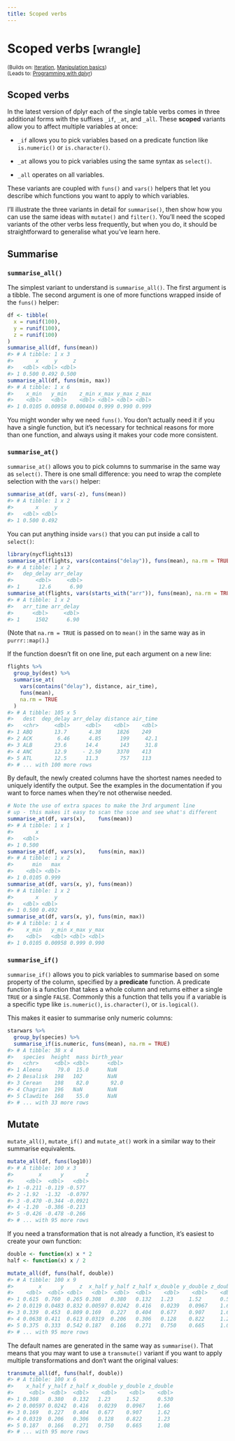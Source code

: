 ```yaml
---
title: Scoped verbs
---
```


<!-- Generated automatically from manip-scoped.yml. Do not edit by hand -->

# Scoped verbs <small class='wrangle'>[wrangle]</small>
<small>(Builds on: [Iteration](iteration.md), [Manipulation basics](manip-basics.md))</small>  
<small>(Leads to: [Programming with dplyr](manip-programming.md))</small>


## Scoped verbs

In the latest version of dplyr each of the single table verbs comes in
three additional forms with the suffixes `_if`, `_at`, and `_all`. These
**scoped** variants allow you to affect multiple variables at once:

  - `_if` allows you to pick variables based on a predicate function
    like `is.numeric()` or `is.character()`.

  - `_at` allows you to pick variables using the same syntax as
    `select()`.

  - `_all` operates on all variables.

These variants are coupled with `funs()` and `vars()` helpers that let
you describe which functions you want to apply to which variables.

I’ll illustrate the three variants in detail for `summarise()`, then
show how you can use the same ideas with `mutate()` and `filter()`.
You’ll need the scoped variants of the other verbs less frequently,
but when you do, it should be straightforward to generalise what you’ve
learn here.

## Summarise

### `summarise_all()`

The simplest variant to understand is `summarise_all()`. The first
argument is a tibble. The second argument is one of more functions
wrapped inside of the `funs()` helper:

``` r
df <- tibble(
  x = runif(100),
  y = runif(100),
  z = runif(100)
)
summarise_all(df, funs(mean))
#> # A tibble: 1 x 3
#>       x     y     z
#>   <dbl> <dbl> <dbl>
#> 1 0.500 0.492 0.500
summarise_all(df, funs(min, max))
#> # A tibble: 1 x 6
#>    x_min   y_min    z_min x_max y_max z_max
#>    <dbl>   <dbl>    <dbl> <dbl> <dbl> <dbl>
#> 1 0.0105 0.00958 0.000404 0.999 0.990 0.999
```

You might wonder why we need `funs()`. You don’t actually need it if you
have a single function, but it’s necessary for technical reasons for
more than one function, and always using it makes your code more
consistent.

### `summarise_at()`

`summarise_at()` allows you to pick columns to summarise in the same way
as `select()`. There is one small difference: you need to wrap the
complete selection with the `vars()` helper:

``` r
summarise_at(df, vars(-z), funs(mean))
#> # A tibble: 1 x 2
#>       x     y
#>   <dbl> <dbl>
#> 1 0.500 0.492
```

You can put anything inside `vars()` that you can put inside a call to
`select()`:

``` r
library(nycflights13)
summarise_at(flights, vars(contains("delay")), funs(mean), na.rm = TRUE)
#> # A tibble: 1 x 2
#>   dep_delay arr_delay
#>       <dbl>     <dbl>
#> 1      12.6      6.90
summarise_at(flights, vars(starts_with("arr")), funs(mean), na.rm = TRUE)
#> # A tibble: 1 x 2
#>   arr_time arr_delay
#>      <dbl>     <dbl>
#> 1     1502      6.90
```

(Note that `na.rm = TRUE` is passed on to `mean()` in the same way as in
`purrr::map()`.)

If the function doesn’t fit on one line, put each argument on a new
line:

``` r
flights %>%
  group_by(dest) %>% 
  summarise_at(
    vars(contains("delay"), distance, air_time), 
    funs(mean), 
    na.rm = TRUE
  )
#> # A tibble: 105 x 5
#>   dest  dep_delay arr_delay distance air_time
#>   <chr>     <dbl>     <dbl>    <dbl>    <dbl>
#> 1 ABQ       13.7       4.38     1826    249  
#> 2 ACK        6.46      4.85      199     42.1
#> 3 ALB       23.6      14.4       143     31.8
#> 4 ANC       12.9     - 2.50     3370    413  
#> 5 ATL       12.5      11.3       757    113  
#> # ... with 100 more rows
```

By default, the newly created columns have the shortest names needed to
uniquely identify the output. See the examples in the documentation if
you want to force names when they’re not otherwise needed.

``` r
# Note the use of extra spaces to make the 3rd argument line
# up - this makes it easy to scan the scoe and see what's different
summarise_at(df, vars(x),    funs(mean))
#> # A tibble: 1 x 1
#>       x
#>   <dbl>
#> 1 0.500
summarise_at(df, vars(x),    funs(min, max))
#> # A tibble: 1 x 2
#>      min   max
#>    <dbl> <dbl>
#> 1 0.0105 0.999
summarise_at(df, vars(x, y), funs(mean))
#> # A tibble: 1 x 2
#>       x     y
#>   <dbl> <dbl>
#> 1 0.500 0.492
summarise_at(df, vars(x, y), funs(min, max))
#> # A tibble: 1 x 4
#>    x_min   y_min x_max y_max
#>    <dbl>   <dbl> <dbl> <dbl>
#> 1 0.0105 0.00958 0.999 0.990
```

### `summarise_if()`

`summarise_if()` allows you to pick variables to summarise based on some
property of the column, specified by a **predicate** function. A
predicate function is a function that takes a whole column and returns
either a single `TRUE` or a single `FALSE`. Commonly this a function
that tells you if a variable is a specific type like `is.numeric()`,
`is.character()`, or `is.logical()`.

This makes it easier to summarise only numeric columns:

``` r
starwars %>%
  group_by(species) %>%
  summarise_if(is.numeric, funs(mean), na.rm = TRUE)
#> # A tibble: 38 x 4
#>   species  height  mass birth_year
#>   <chr>     <dbl> <dbl>      <dbl>
#> 1 Aleena     79.0  15.0      NaN  
#> 2 Besalisk  198   102        NaN  
#> 3 Cerean    198    82.0       92.0
#> 4 Chagrian  196   NaN        NaN  
#> 5 Clawdite  168    55.0      NaN  
#> # ... with 33 more rows
```

## Mutate

`mutate_all()`, `mutate_if()` and `mutate_at()` work in a similar way to
their summarise equivalents.

``` r
mutate_all(df, funs(log10))
#> # A tibble: 100 x 3
#>        x      y       z
#>    <dbl>  <dbl>   <dbl>
#> 1 -0.211 -0.119 -0.577 
#> 2 -1.92  -1.32  -0.0797
#> 3 -0.470 -0.344 -0.0921
#> 4 -1.20  -0.386 -0.213 
#> 5 -0.426 -0.478 -0.266 
#> # ... with 95 more rows
```

If you need a transformation that is not already a function, it’s
easiest to create your own function:

``` r
double <- function(x) x * 2
half <- function(x) x / 2

mutate_all(df, funs(half, double))
#> # A tibble: 100 x 9
#>        x      y     z  x_half y_half z_half x_double y_double z_double
#>    <dbl>  <dbl> <dbl>   <dbl>  <dbl>  <dbl>    <dbl>    <dbl>    <dbl>
#> 1 0.615  0.760  0.265 0.308   0.380   0.132   1.23     1.52      0.530
#> 2 0.0119 0.0483 0.832 0.00597 0.0242  0.416   0.0239   0.0967    1.66 
#> 3 0.339  0.453  0.809 0.169   0.227   0.404   0.677    0.907     1.62 
#> 4 0.0638 0.411  0.613 0.0319  0.206   0.306   0.128    0.822     1.23 
#> 5 0.375  0.333  0.542 0.187   0.166   0.271   0.750    0.665     1.08 
#> # ... with 95 more rows
```

The default names are generated in the same way as `summarise()`. That
means that you may want to use a `transmute()` variant if you want to
apply multiple transformations and don’t want the original values:

``` r
transmute_all(df, funs(half, double))
#> # A tibble: 100 x 6
#>    x_half y_half z_half x_double y_double z_double
#>     <dbl>  <dbl>  <dbl>    <dbl>    <dbl>    <dbl>
#> 1 0.308   0.380   0.132   1.23     1.52      0.530
#> 2 0.00597 0.0242  0.416   0.0239   0.0967    1.66 
#> 3 0.169   0.227   0.404   0.677    0.907     1.62 
#> 4 0.0319  0.206   0.306   0.128    0.822     1.23 
#> 5 0.187   0.166   0.271   0.750    0.665     1.08 
#> # ... with 95 more rows
```


